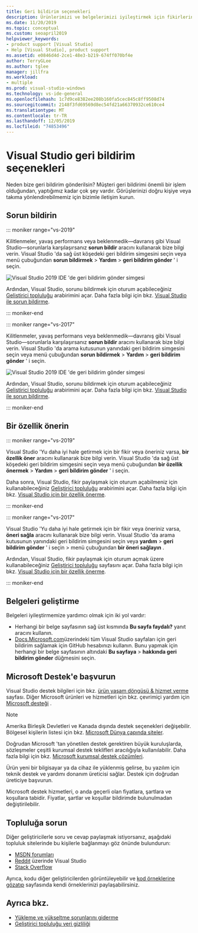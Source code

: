 ```yaml
---
title: Geri bildirim seçenekleri
description: Ürünlerimizi ve belgelerimizi iyileştirmek için fikirlerinizi ilgileniyoruz; bize geri bildirim gönderin.
ms.date: 11/20/2019
ms.topic: conceptual
ms.custom: seoapril2019
helpviewer_keywords:
- product support [Visual Studio]
- Help [Visual Studio], product support
ms.assetid: e0846d4d-2ce1-48e3-b219-674ff070bf4e
author: TerryGLee
ms.author: tglee
manager: jillfra
ms.workload:
- multiple
ms.prod: visual-studio-windows
ms.technology: vs-ide-general
ms.openlocfilehash: 1c7d9ce8382ee208b160fa5cec845c8ff9508d74
ms.sourcegitcommit: 2148f3fd69569d8ec54fd21a66370932ce610ce4
ms.translationtype: MT
ms.contentlocale: tr-TR
ms.lasthandoff: 12/05/2019
ms.locfileid: "74853496"
---
```

# <a name="visual-studio-feedback-options"></a>Visual Studio geri bildirim seçenekleri

Neden bize geri bildirim gönderilsin? Müşteri geri bildirimi önemli bir işlem olduğundan, yaptığımız kadar çok şey vardır. Görüşlerinizi doğru kişiye veya takıma yönlendirebilmemiz için bizimle iletişim kurun.

## <a name="report-a-problem"></a>Sorun bildirin

::: moniker range="vs-2019"

Kilitlenmeler, yavaş performans veya beklenmedik&mdash;davranış gibi Visual Studio&mdash;sorunlarla karşılaşırsanız **sorun bildir** aracını kullanarak bize bilgi verin. Visual Studio 'da sağ üst köşedeki geri bildirim simgesini seçin veya menü çubuğundan **sorun bildirmek** > **Yardım** > **geri bildirim gönder** ' i seçin.

![Visual Studio 2019 IDE 'de geri bildirim gönder simgesi](./media/vs-2019/send-feedback-icon.png)

Ardından, Visual Studio, sorunu bildirmek için oturum açabileceğiniz [Geliştirici topluluğu](https://developercommunity.visualstudio.com) arabirimini açar. Daha fazla bilgi için bkz. [Visual Studio ile sorun bildirme](how-to-report-a-problem-with-visual-studio.md).

::: moniker-end

::: moniker range="vs-2017"

Kilitlenmeler, yavaş performans veya beklenmedik&mdash;davranış gibi Visual Studio&mdash;sorunlarla karşılaşırsanız **sorun bildir** aracını kullanarak bize bilgi verin. Visual Studio 'da arama kutusunun yanındaki geri bildirim simgesini seçin veya menü çubuğundan **sorun bildirmek** > **Yardım** > **geri bildirim gönder** ' i seçin.

![Visual Studio 2019 IDE 'de geri bildirim gönder simgesi](./media/send-feedback-icon.png)

Ardından, Visual Studio, sorunu bildirmek için oturum açabileceğiniz [Geliştirici topluluğu](https://developercommunity.visualstudio.com) arabirimini açar. Daha fazla bilgi için bkz. [Visual Studio ile sorun bildirme](how-to-report-a-problem-with-visual-studio.md).

::: moniker-end

## <a name="suggest-a-feature"></a>Bir özellik önerin

::: moniker range="vs-2019"

Visual Studio 'Yu daha iyi hale getirmek için bir fikir veya öneriniz varsa, **bir özellik öner** aracını kullanarak bize bilgi verin. Visual Studio 'da sağ üst köşedeki geri bildirim simgesini seçin veya menü çubuğundan **bir özellik önermek** > **Yardım** > **geri bildirim gönder** ' i seçin.

Daha sonra, Visual Studio, fikir paylaşmak için oturum açabilmeniz için kullanabileceğiniz [Geliştirici topluluğu](https://developercommunity.visualstudio.com) arabirimini açar. Daha fazla bilgi için bkz. [Visual Studio için bir özellik önerme](suggest-a-feature.md).

::: moniker-end

::: moniker range="vs-2017"

Visual Studio 'Yu daha iyi hale getirmek için bir fikir veya öneriniz varsa, **öneri sağla** aracını kullanarak bize bilgi verin. Visual Studio 'da arama kutusunun yanındaki geri bildirim simgesini seçin veya **yardım** > **geri bildirim gönder** ' i seçin > menü çubuğundan **bir öneri sağlayın** .

Ardından, Visual Studio, fikir paylaşmak için oturum açmak üzere kullanabileceğiniz [Geliştirici topluluğu](https://developercommunity.visualstudio.com) sayfasını açar. Daha fazla bilgi için bkz. [Visual Studio için bir özellik önerme](suggest-a-feature.md).

::: moniker-end

## <a name="improve-the-documentation"></a>Belgeleri geliştirme

Belgeleri iyileştirmemize yardımcı olmak için iki yol vardır:

* Herhangi bir belge sayfasının sağ üst kısmında **Bu sayfa faydalı?** yanıt aracını kullanın.
* [Docs.Microsoft.com](/visualstudio/)üzerindeki tüm Visual Studio sayfaları için geri bildirim sağlamak için GitHub hesabınızı kullanın. Bunu yapmak için herhangi bir belge sayfasının altındaki **Bu sayfaya** > **hakkında geri bildirim gönder** düğmesini seçin.

## <a name="contact-microsoft-support"></a>Microsoft Destek'e başvurun

Visual Studio destek bilgileri için bkz. [ürün yaşam döngüsü & hizmet verme](/visualstudio/releases/2019/servicing/) sayfası. Diğer Microsoft ürünleri ve hizmetleri için bkz. çevrimiçi yardım için [Microsoft desteği](https://go.microsoft.com/fwlink/?LinkID=99019) .

> [!NOTE]
> Amerika Birleşik Devletleri ve Kanada dışında destek seçenekleri değişebilir. Bölgesel kişilerin listesi için bkz. [Microsoft Dünya çapında siteler](https://www.microsoft.com/worldwide/).

Doğrudan Microsoft 'tan yönetilen destek gerektiren büyük kuruluşlarda, sözleşmeler çeşitli kurumsal destek teklifleri aracılığıyla kullanılabilir. Daha fazla bilgi için bkz. [Microsoft kurumsal destek çözümleri](https://go.microsoft.com/fwlink/?LinkId=258223).

Ürün yeni bir bilgisayar ya da cihaz ile yüklenmiş gelirse, bu yazılım için teknik destek ve yardımı donanım üreticisi sağlar. Destek için doğrudan üreticiye başvurun.

Microsoft destek hizmetleri, o anda geçerli olan fiyatlara, şartlara ve koşullara tabidir. Fiyatlar, şartlar ve koşullar bildirimde bulunulmadan değiştirilebilir.

## <a name="ask-the-community"></a>Topluluğa sorun

Diğer geliştiricilerle soru ve cevap paylaşmak istiyorsanız, aşağıdaki topluluk sitelerinde bu kişilerle bağlanmayı göz önünde bulundurun:

* [MSDN forumları](https://social.msdn.microsoft.com/Forums/home)
* [Reddıt](https://www.reddit.com/r/VisualStudio/) üzerinde Visual Studio
* [Stack Overflow](https://stackoverflow.com/search?q=visual+studio+-code)

Ayrıca, kodu diğer geliştiricilerden görüntüleyebilir ve [kod örneklerine gözatıp](/samples/browse/) sayfasında kendi örneklerinizi paylaşabilirsiniz.

## <a name="see-also"></a>Ayrıca bkz.

* [Yükleme ve yükseltme sorunlarını giderme](../install/troubleshooting-installation-issues.md)
* [Geliştirici topluluğu veri gizliliği](developer-community-privacy.md)
